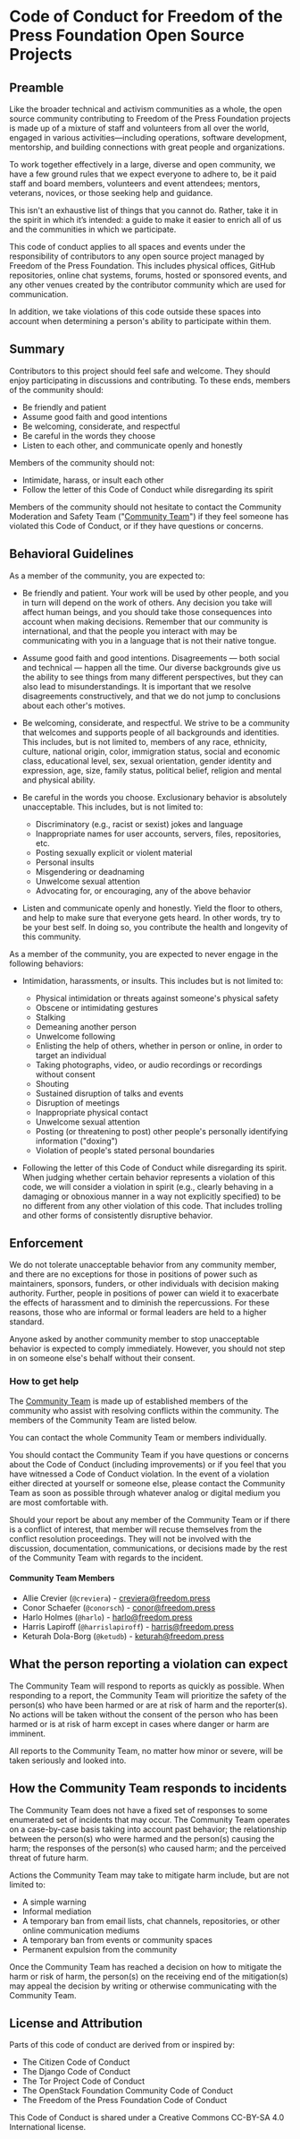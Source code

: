 # Code of Conduct for Freedom of the Press Foundation Open Source Projects

## Preamble

Like the broader technical and activism communities as a whole, the open source
community contributing to Freedom of the Press Foundation projects is made up of
a mixture of staff and volunteers from all over the world, engaged in various
activities—including operations, software development, mentorship, and building
connections with great people and organizations.

To work together effectively in a large, diverse and open community, we have a
few ground rules that we expect everyone to adhere to, be it paid staff and
board members, volunteers and event attendees; mentors, veterans, novices, or
those seeking help and guidance.

This isn't an exhaustive list of things that you cannot do. Rather, take it in
the spirit in which it’s intended: a guide to make it easier to enrich all of
us and the communities in which we participate.

This code of conduct applies to all spaces and events under the responsibility
of contributors to any open source project managed by Freedom of the Press
Foundation. This includes physical offices, GitHub repositories, online chat
systems, forums, hosted or sponsored events, and any other venues created by the
contributor community which are used for communication.

In addition, we take violations of this code outside these spaces into account
when determining a person's ability to participate within them.

## Summary

Contributors to this project should feel safe and welcome. They should enjoy
participating in discussions and contributing. To these ends, members of the
community should:

- Be friendly and patient
- Assume good faith and good intentions
- Be welcoming, considerate, and respectful
- Be careful in the words they choose
- Listen to each other, and communicate openly and honestly

Members of the community should not:

- Intimidate, harass, or insult each other
- Follow the letter of this Code of Conduct while disregarding its spirit

Members of the community should not hesitate to contact the Community Moderation
and Safety Team ("[Community Team](#community-team-members)") if they feel someone has violated this Code of
Conduct, or if they have questions or concerns.

## Behavioral Guidelines

As a member of the community, you are expected to:

- Be friendly and patient. Your work will be used by other people, and you in
  turn will depend on the work of others. Any decision you take will affect
  human beings, and you should take those consequences into account when making
  decisions. Remember that our community is international, and that the people
  you interact with may be communicating with you in a language that is not
  their native tongue.

- Assume good faith and good intentions. Disagreements — both social and
  technical — happen all the time. Our diverse backgrounds give us the ability
  to see things from many different perspectives, but they can also lead to
  misunderstandings. It is important that we resolve disagreements
  constructively, and that we do not jump to conclusions about each other's
  motives.

- Be welcoming, considerate, and respectful. We strive to be a community that
  welcomes and supports people of all backgrounds and identities. This includes,
  but is not limited to, members of any race, ethnicity, culture, national
  origin, color, immigration status, social and economic class, educational
  level, sex, sexual orientation, gender identity and expression, age, size,
  family status, political belief, religion and mental and physical ability.

- Be careful in the words you choose. Exclusionary behavior is absolutely
  unacceptable. This includes, but is not limited to:

  - Discriminatory (e.g., racist or sexist) jokes and language
  - Inappropriate names for user accounts, servers, files, repositories, etc.
  - Posting sexually explicit or violent material
  - Personal insults
  - Misgendering or deadnaming
  - Unwelcome sexual attention
  - Advocating for, or encouraging, any of the above behavior

- Listen and communicate openly and honestly. Yield the floor to
  others, and help to make sure that everyone gets heard. In other words, try to
  be your best self. In doing so, you contribute the health and longevity of
  this community.

As a member of the community, you are expected to never engage in the
following behaviors:

- Intimidation, harassments, or insults.  This includes but is not limited to:
  - Physical intimidation or threats against someone's physical safety
  - Obscene or intimidating gestures
  - Stalking
  - Demeaning another person
  - Unwelcome following
  - Enlisting the help of others, whether in person or online, in order to
    target an individual
  - Taking photographs, video, or audio recordings or recordings without consent
  - Shouting
  - Sustained disruption of talks and events
  - Disruption of meetings
  - Inappropriate physical contact
  - Unwelcome sexual attention
  - Posting (or threatening to post) other people's personally identifying
    information ("doxing")
  - Violation of people's stated personal boundaries

- Following the letter of this Code of Conduct while disregarding its spirit.
  When judging whether certain behavior represents a violation of this code, we
  will consider a violation in spirit (e.g., clearly behaving in a damaging or
  obnoxious manner in a way not explicitly specified) to be no different from
  any other violation of this code. That includes trolling and other forms of
  consistently disruptive behavior.

## Enforcement

We do not tolerate unacceptable behavior from any community member, and there
are no exceptions for those in positions of power such as maintainers,
sponsors, funders, or other individuals with decision making authority.
Further, people in positions of power can wield it to exacerbate the effects of
harassment and to diminish the repercussions. For these reasons, those who are
informal or formal leaders are held to a higher standard.

Anyone asked by another community member to stop unacceptable behavior is
expected to comply immediately. However, you should not step in on someone
else's behalf without their consent.

### How to get help

The [Community Team](#community-team-members) is made up of established members of the community who
assist with resolving conflicts within the community. The members of the
Community Team are listed below.

You can contact the whole Community Team or members individually.

You should contact the Community Team if you have questions or concerns about
the Code of Conduct (including improvements) or if you feel that you have
witnessed a Code of Conduct violation. In the event of a violation either
directed at yourself or someone else, please contact the Community Team as
soon as possible through whatever analog or digital medium you are most
comfortable with.

Should your report be about any member of the Community Team or if there is a
conflict of interest, that member will recuse themselves from the conflict
resolution proceedings. They will not be involved with the discussion,
documentation, communications, or decisions made by the rest of the Community
Team with regards to the incident.

#### Community Team Members

- Allie Crevier (`@creviera`) - [creviera@freedom.press](mailto:creviera@freedom.press)
- Conor Schaefer (`@conorsch`) - [conor@freedom.press](mailto:conor@freedom.press)
- Harlo Holmes (`@harlo`) - [harlo@freedom.press](mailto:harlo@freedom.press)
- Harris Lapiroff (`@harrislapiroff`) - [harris@freedom.press](mailto:harris@freedom.press)
- Keturah Dola-Borg (`@ketudb`) - [keturah@freedom.press](mailto:keturah@freedom.press)

## What the person reporting a violation can expect

The Community Team will respond to reports as quickly as possible. When
responding to a report, the Community Team will prioritize the safety of the
person(s) who have been harmed or are at risk of harm and the reporter(s). No
actions will be taken without the consent of the person who has been harmed or
is at risk of harm except in cases where danger or harm are imminent.

All reports to the Community Team, no matter how minor or severe, will be
taken seriously and looked into.

## How the Community Team responds to incidents

The Community Team does not have a fixed set of responses to some enumerated
set of incidents that may occur. The Community Team operates on a
case-by-case basis taking into account past behavior; the relationship between
the person(s) who were harmed and the person(s) causing the harm; the responses
of the person(s) who caused harm; and the perceived threat of future harm.

Actions the Community Team may take to mitigate harm include, but are not
limited to:

- A simple warning
- Informal mediation
- A temporary ban from email lists, chat channels, repositories, or other online
  communication mediums
- A temporary ban from events or community spaces
- Permanent expulsion from the community

Once the Community Team has reached a decision on how to mitigate the harm or
risk of harm, the person(s) on the receiving end of the mitigation(s) may appeal
the decision by writing or otherwise communicating with the Community Team.

## License and Attribution

Parts of this code of conduct are derived from or inspired by:

- The Citizen Code of Conduct
- The Django Code of Conduct
- The Tor Project Code of Conduct
- The OpenStack Foundation Community Code of Conduct
- The Freedom of the Press Foundation Code of Conduct

This Code of Conduct is shared under a Creative Commons CC-BY-SA 4.0 International
license.
